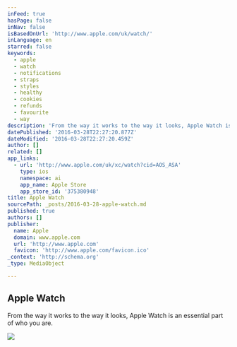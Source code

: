 ```yaml
---
inFeed: true
hasPage: false
inNav: false
isBasedOnUrl: 'http://www.apple.com/uk/watch/'
inLanguage: en
starred: false
keywords:
  - apple
  - watch
  - notifications
  - straps
  - styles
  - healthy
  - cookies
  - refunds
  - favourite
  - way
description: 'From the way it works to the way it looks, Apple Watch is an essential part of who you are.'
datePublished: '2016-03-28T22:27:20.877Z'
dateModified: '2016-03-28T22:27:20.459Z'
author: []
related: []
app_links:
  - url: 'http://www.apple.com/uk/xc/watch?cid=AOS_ASA'
    type: ios
    namespace: ai
    app_name: Apple Store
    app_store_id: '375380948'
title: Apple Watch
sourcePath: _posts/2016-03-28-apple-watch.md
published: true
authors: []
publisher:
  name: Apple
  domain: www.apple.com
  url: 'http://www.apple.com'
  favicon: 'http://www.apple.com/favicon.ico'
_context: 'http://schema.org'
_type: MediaObject

---
```

<article style=""><h1>Apple Watch</h1><p>From the way it works to the way it looks, Apple Watch is an essential part of who you are.</p><img src="http://images.apple.com/uk/watch/images/shared/og_overview.png?201603201115" /></article>